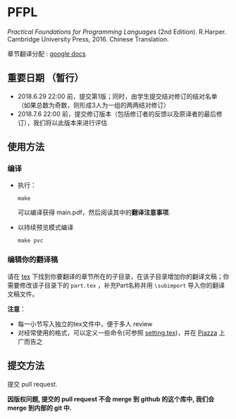 # PFPL
*Practical Foundations for Programming Languages* (2nd Edition). R.Harper.  Cambridge University Press, 2016. Chinese Translation.

章节翻译分配 :  [google docs](https://docs.google.com/spreadsheets/d/1025pcs6RuDSXPrbbuoRkvBvwtOjqgKYXbw5eQ7m1RDk/edit?usp=sharing)

## 重要日期 （暂行）

- 2018.6.29 22:00 前，提交第1版；同时，由学生提交结对修订的结对名单（如果总数为奇数，则形成3人为一组的两两结对修订）
- 2018.7.6 22:00 前，提交修订版本（包括修订者的反馈以及原译者的最后修订），我们将以此版本来进行评估

## 使用方法

### 编译

- 执行：

  `make`

  可以编译获得 main.pdf，然后阅读其中的**翻译注意事项**.

- 以持续预览模式编译

  `make pvc`

### 编辑你的翻译稿

请在 [tex](./tex) 下找到你要翻译的章节所在的子目录，在该子目录增加你的翻译文稿；你需要修改该子目录下的 `part.tex` ，补充Part名称并用 `\subimport` 导入你的翻译文稿文件。

**注意**：

- 每一小节写入独立的tex文件中，便于多人 review
- 对经常使用的格式，可以定义一些命令(可参照 [setting.tex](setting.tex))，并在 [Piazza](https://piazza.com/ustc.edu.cn/spring2018/01116701/home) 上广而告之

## 提交方法

提交 pull request.

**因版权问题, 提交的 pull request 不会 merge 到 github 的这个库中, 我们会 merge 到内部的 git 中.**


